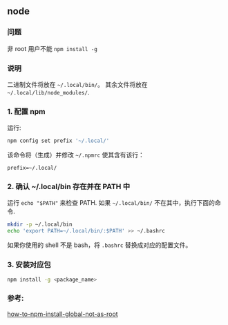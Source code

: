 ## node

### 问题

非 root 用户不能 `npm install -g` 

### 说明

二进制文件将放在 `~/.local/bin/`。
其余文件将放在 `~/.local/lib/node_modules/`.

### 1. 配置 npm
运行:

```bash
npm config set prefix '~/.local/'
```

该命令将（生成）并修改 `~/.npmrc` 使其含有该行：

```
prefix=~/.local/
```

### 2. 确认 ~/.local/bin 存在并在 PATH 中

运行 `echo "$PATH"` 来检查 PATH. 如果 `~/.local/bin/` 不在其中，执行下面的命令.

```bash
mkdir -p ~/.local/bin
echo 'export PATH=~/.local/bin/:$PATH' >> ~/.bashrc
```

如果你使用的 shell 不是 bash，将 `.bashrc` 替换成对应的配置文件。

### 3. 安装对应包

```bash
npm install -g <package_name>
```

### 参考:

[how-to-npm-install-global-not-as-root](https://stackoverflow.com/questions/18088372/how-to-npm-install-global-not-as-root)